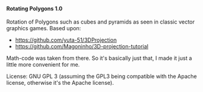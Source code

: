 #### Rotating Polygons 1.0
Rotation of Polygons such as cubes and pyramids as seen in classic vector graphics games.
Based upon:

- https://github.com/yuta-51/3DProjection
- https://github.com/Magoninho/3D-projection-tutorial

Math-code was taken from there. So it's basically just that, I made it just a little more convenient for me.

License: GNU GPL 3 (assuming the GPL3 being compatible with the Apache license, otherwise it's the Apache license).
